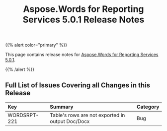 ﻿---
title: Aspose.Words for Reporting Services 5.0.1 Release Notes
articleTitle: Aspose.Words for Reporting Services 5.0.1 Release Notes
linktitle: Aspose.Words for Reporting Services 5.0.1 Release Notes
description: "Aspose.Words for Reporting Services 5.0.1 Release Notes – learn about the latest updates and fixes."
type: docs
weight: 30
url: /reportingservices/aspose-words-for-reporting-services-5-0-1-release-notes/
---

{{% alert color="primary" %}} 

This page contains release notes for [Aspose.Words for Reporting Services 5.0.1](https://downloads.aspose.com/words/reportingservices/new-releases/aspose.word-for-reporting-services-5.0.1-\(msi\)/). 

{{% /alert %}} 

## Full List of Issues Covering all Changes in this Release

|Key |Summary |Category |
| :- | :- | :- |
|WORDSRPT-221 |Table's rows are not exported in output Doc/Docx |Bug |

